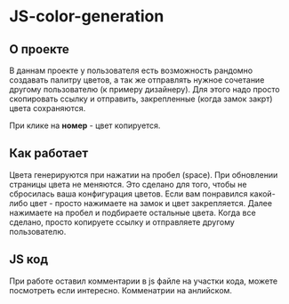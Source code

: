 # JS-color-generation

## О проекте
В даннам проекте у пользователя есть возможность рандомно создавать палитру цветов, а так же отправлять нужное сочетание другому пользователю (к примеру дизайнеру). Для этого надо просто скопировать ссылку и отправить, закрепленные (когда замок закрт) цвета сохраняются.

При клике на **номер** - цвет копируется.
## Как работает
Цвета генерируются при нажатии на пробел (space). При обновлении страницы цвета не меняются. Это сделано для того, чтобы не сбросилась ваша конфигурация цветов. 
Если вам понравился какой-либо цвет - просто нажимаете на замок и цвет закрепляется. Далее нажимаете на пробел и подбираете остальные цвета. Когда все сделано, просто копируете ссылку и отправляете другому пользователю.
## JS код
При работе оставил комментарии в js файле на участки кода, можете посмотреть если интересно. Комменатрии на анлийском.